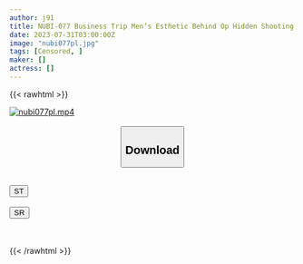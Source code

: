 ```yaml
---
author: j91
title: NUBI-077 Business Trip Men’s Esthetic Behind Op Hidden Shooting 7 Raw Blow Production Service Without Telling The Store Manager
date: 2023-07-31T03:00:00Z
image: "nubi077pl.jpg"
tags: [Censored, ]
maker: []
actress: []
---
```



{{< rawhtml >}}

<div class="video" data-videoid="08V991Mek3FbbRp">
    <a href="javascript:;">
        <img src="https://my.j91.asia/posts/nubi077pl/nubi077pl.jpg" width="WIDTH" height="HEIGHT" alt="nubi077pl.mp4" loading="lazy">
    </a>
</div>

<script type="text/javascript" src="https://j91.asia/asset/on-demand-st.js"></script>

<br>
  <link rel="stylesheet" href="https://j91.asia/asset/bs5.css">
  
  <center>
  <button class="btn btn-primary" type="button" data-bs-toggle="collapse" data-bs-target=".multi-collapse" aria-expanded="false" aria-controls="multiCollapseExample1 multiCollapseExample2"><h2>Download</h2></button></center>
</p>
<div class="row">
  <div class="col">
    <div class="collapse multi-collapse" id="multiCollapseExample1">
      <div class="card card-body">
	      	      <br>
<div class="buttons">  
<a href="https://streamtape.to/v/08V991Mek3FbbRp"><button class="btn-hover color-3"><i class="fa fa-download"></i> ST</button></a></div>
    </div>
  </div>
</div>
  <div class="col">
    <div class="collapse multi-collapse" id="multiCollapseExample2">
      <div class="card card-body">
	      <br>
<div class="buttons">
    <a href="https://streamruby.com/z7ym8mhpirri.html"><button class="btn-hover color-9"><i class="fa fa-download"></i> SR</button></a></div>
<br><br>
      </div>
    </div>
  </div>
</div>

{{< /rawhtml >}}